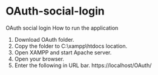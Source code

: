 # OAuth-social-login
OAuth social login
How to run the application
1. Download OAuth folder.
2. Copy the folder to C:\xampp\htdocs location.
3. Open XAMPP and start Apache server.
4. Open your browser.
5. Enter the following in URL bar.
https://localhost/OAuth/
